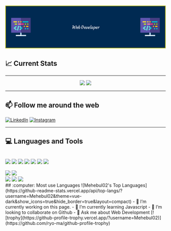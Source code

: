

![Header](./github-header-image.png)
  
## :chart_with_upwards_trend: Current Stats

 ---

<p align="center">
 <img  src="https://github-readme-stats.vercel.app/api?username=Mehebul02&show_icons=true&theme=bear" width="400">
  <img src="https://github-readme-streak-stats.herokuapp.com?user=Mehebul02&theme=dark&hide_border=true" width="400">
</p>

--- 
## :mailbox: Follow me around the web
<a href="https://www.linkedin.com/in/mehebul-alif-9b865025b/" target="_blank"><img src="https://img.shields.io/badge/LinkedIn-%230077B5.svg?&style=flat-square&logo=linkedin&logoColor=white" alt="LinkedIn" width="300"></a>
<a href="https://www.instagram.com/alif.islam.212/" target="_blank"><img src="https://img.shields.io/badge/Instagram-%23E4405F.svg?&style=flat-square&logo=instagram&logoColor=white" alt="Instagram" width="300"></a>

--- 
## :computer: Languages and Tools

</br>
<code><img width="8%" src="https://www.vectorlogo.zone/logos/w3_html5/w3_html5-icon.svg"></code>
  <code><img width="8%" src="https://www.vectorlogo.zone/logos/w3_css/w3_css-icon.svg"></code>
  <code><img width="8%" src="https://www.vectorlogo.zone/logos/tailwindcss/tailwindcss-icon.svg"></code>
  <code><img width="8%" src="https://www.vectorlogo.zone/logos/javascript/javascript-icon.svg"></code>
  <code><img width="8%" src="https://www.vectorlogo.zone/logos/reactjs/reactjs-icon.svg"></code>
  <code><img width="8%" src="https://www.vectorlogo.zone/logos/nodejs/nodejs-horizontal.svg"></code>
  <code><img width="8%" src="https://www.vectorlogo.zone/logos/mongodb/mongodb-icon.svg"></code>
    <br /></br>
  <code><img width="8%" src="https://www.vectorlogo.zone/logos/sqlite/sqlite-ar21.svg"></code>
  <code><img width="8%" src="https://www.vectorlogo.zone/logos/firebase/firebase-ar21.svg"></code>
  <br />
  <code><img width="10%" src="https://www.vectorlogo.zone/logos/git-scm/git-scm-ar21.svg"></code>
  <code><img width="10%" src="https://www.vectorlogo.zone/logos/yaml/yaml-ar21.svg"></code>
  <code><img width="10%" src="https://www.vectorlogo.zone/logos/gnu_bash/gnu_bash-ar21.svg"></code>
</br>
## :computer: Most use Languages
![Mehebul02's Top Languages](https://github-readme-stats.vercel.app/api/top-langs/?username=Mehebul02&theme=vue-dark&show_icons=true&hide_border=true&layout=compact)
- 🔭 I’m currently working on this page. 
- 🌱 I’m currently learning Javascript 
- 👯 I’m looking to collaborate on Github 
- 💬 Ask me about Web Development 
[![trophy](https://github-profile-trophy.vercel.app/?username=Mehebul02)](https://github.com/ryo-ma/github-profile-trophy)







